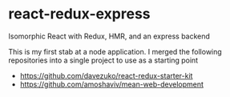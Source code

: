 # react-redux-express
Isomorphic React with Redux, HMR, and an express backend

This is my first stab at a node application.
I merged the following repositories into a single project to use as a starting point
- https://github.com/davezuko/react-redux-starter-kit
- https://github.com/amoshaviv/mean-web-development
